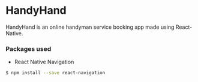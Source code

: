 # HandyHand
HandyHand is an online handyman service booking app made using React-Native.

### Packages used

 - React Native Navigation
 ```sh
$ npm install --save react-navigation
```

